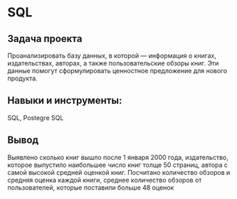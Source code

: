# SQL

## Задача проекта 

Проанализировать базу данных, в которой — информация о книгах, издательствах, авторах, а также пользовательские обзоры книг. Эти данные помогут сформулировать ценностное предложение для нового продукта.

## Навыки и инструменты:

SQL, Postegre SQL

## Вывод

Выявлено сколько книг вышло после 1 января 2000 года, издательство, которое выпустило наибольшее число книг толще 50 страниц, автора с самой высокой средней оценкой книг. Посчитано количество обзоров и средняя оценка каждой книги, среднее количество обзоров от пользователей, которые поставили больше 48 оценок
